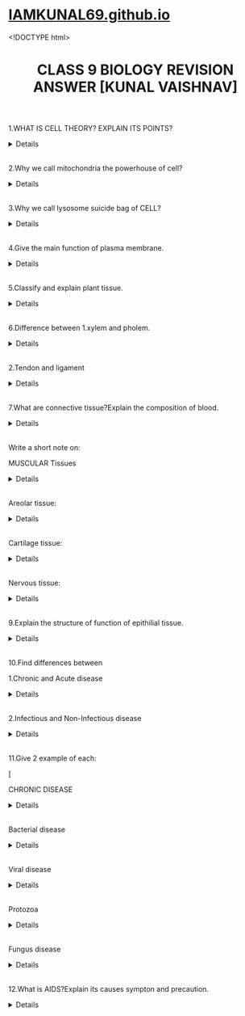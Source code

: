 <!DOCTYPE html>
<html lang="en-US">
<head>
  <meta charset="UTF-8">
  <meta http-equiv="X-UA-Compatible" content="IE=edge">
  <meta name="viewport" content="width=device-width, initial-scale=1"><!-- Begin Jekyll SEO tag v2.8.0 -->
  <title>IAMKUNAL69.github.io</title>
  <meta name="generator" content="Jekyll v3.9.2">
  <meta property="og:title" content="IAMKUNAL69.github.io">
  <meta property="og:locale" content="en_US">
  <link rel="canonical" href="https://kunal2435435.github.io/IAMKUNAL69.github.io/">
  <meta property="og:url" content="https://kunal2435435.github.io/IAMKUNAL69.github.io/">
  <meta property="og:site_name" content="IAMKUNAL69.github.io">
  <meta property="og:type" content="website">
  <meta name="twitter:card" content="summary">
  <meta property="twitter:title" content="IAMKUNAL69.github.io">
  <script type="application/ld+json">
  {"@context":"https://schema.org","@type":"WebSite","headline":"IAMKUNAL69.github.io","name":"IAMKUNAL69.github.io","url":"https://kunal2435435.github.io/IAMKUNAL69.github.io/"}
  </script><!-- End Jekyll SEO tag -->
  <link rel="stylesheet" href="/IAMKUNAL69.github.io/assets/css/style.css?v=a5f3f3a2222ae43757d5e328f0729304531094ab"><!-- start custom head snippets, customize with your own _includes/head-custom.html file -->
  <!-- Setup Google Analytics -->
  <!-- You can set your favicon here -->
  <!-- link rel="shortcut icon" type="image/x-icon" href="/IAMKUNAL69.github.io/favicon.ico" -->
  <!-- end custom head snippets -->
  <title>Document</title>
</head>
<body>
  <div class="container-lg px-3 my-5 markdown-body">
    <h1><a href="https://kunal2435435.github.io/IAMKUNAL69.github.io/">IAMKUNAL69.github.io</a></h1>
    <p>&lt;!DOCTYPE html&gt;</p>
    <meta charset="UTF-8">
    <meta http-equiv="X-UA-Compatible" content="IE=edge">
    <meta name="viewport" content="width=device-width, initial-scale=1.0">
    <header>
      <center>
        <h1>CLASS 9 BIOLOGY REVISION ANSWER [KUNAL VAISHNAV]</h1>
      </center>
    </header>
    <main>
      <p>1.WHAT IS CELL THEORY? EXPLAIN ITS POINTS?</p>
      <details>
        <p>ANS. 1839,schleiden and schwann proposed the cell theory.Cell theory is a scientific theory that living organisms are made up of cells , that they are the basic structural/organizational unit of all organisms, and that all cells come from pre-existing cells. Cells are the basic unit of structure in all organisms and also the basic unit of reproduction. POINTS OF CELL THEORY STATES THAT: 1. All living organisms are composed of cells. 2.Cell is the fundamental unit of life. 3.All new cells comes from pre-existing cells.</p>
      </details><br>
      <p>2.Why we call mitochondria the powerhouse of cell?</p>
      <details>
        <p>ANS.Mitochondria are tiny organelles inside cells that are involved in releasing energy from food. This process is known as cellular respiration. It is for this reason that mitochondria are often referred to as the powerhouses of the cell.</p>
      </details><br>
      <p>3.Why we call lysosome suicide bag of CELL?</p>
      <details>
        <p>ANS.Lysosomes are capable of digesting nucleric acid, polysaccharides, fats and protiens.Along with them lysosomes also digest or damage its own cell by its own enzymes which lead to cell death.Hence lysosomes are also called as suicide bag of cell.</p>
      </details><br>
      <p>4.Give the main function of plasma membrane.</p>
      <details>
        <p>ANS.The main function of plasma membrane is it regulates the transport of material entering and exiting the cell.</p>
      </details><br>
      <p>5.Classify and explain plant tissue.</p>
      <details>
        <p>ANS.Classification of Plant Tissues - Based on its location in the Plant. Epidermal tissues - It covers the outside of a plant in a single layer of cells. Ground tissues - It covers the interiors of a plant. Vascular tissues - Transports water and dissolved substances inside the plant.</p>
      </details><br>
      <p>6.Difference between 1.xylem and pholem.</p>
      <details>
        <p>ANS.1.Xylem and Phloem are two different types of vascular tissues. The main differences between the two is: Xylem is responsible for transporting water and minerals from roots to other parts of the plant, whereas phloem is responsible for transporting food and organic compounds from leaves to other plant parts.</p>
      </details><br>
      <p>2.Tendon and ligament</p>
      <details>
        <p>ANS.A tendon serves to move the bone or structure. A ligament is a fibrous connective tissue that attaches bone to bone, and usually serves to hold structures together and keep them stable.</p>
      </details><br>
      <p>7.What are connective tissue?Explain the composition of blood.</p>
      <details>
        <p>ANS.Connective tissue are type of tissue that binds and supports other tissue of the body. Connective tissue is made up of cells, fibers, and a gel-like substance.The example of connective tissue include cartilage,bone,tendon,adipose tissue. Blood has 4 main components:pasma,red blood cells,white blood cells and platelets.</p>
      </details><br>
      <p>Write a short note on:</p>
      <p>MUSCULAR Tissues</p>
      <details>
        <p>=Muscular tissue is a specialized tissue in animals which applies forces to different parts of the body by contraction. It is made up of thin and elongated cells called muscle fibers. It controls the movement of an organism.</p>
      </details><br>
      <p>Areolar tissue:</p>
      <details>
        <p>=The areolar tissue is a loose connective tissue that can be seen between the skin and muscles; in the bone marrow as well as around the blood vessels and nerves.</p>
      </details><br>
      <p>Cartilage tissue:</p>
      <details>
        <p>Cartilage is a non-vascular type of supporting connective tissue that is found throughout the body . Cartilage is a flexible connective tissue that differs from bone in several ways; it is avascular and its microarchitecture is less organized than bone.</p>
      </details><br>
      <p>Nervous tissue:</p>
      <details>
        <p>Nervous tissue is found in the brain, spinal cord, and nerves. It is responsible for coordinating and controlling many body activities. It stimulates muscle contraction, creates an awareness of the environment, and plays a major role in emotions, memory, and reasoning.</p>
      </details><br>
      <p>9.Explain the structure of function of epithilial tissue.</p>
      <details>
        <p>ANS.Epithelial tissues are widespread throughout the body. They form the covering of all body surfaces, line body cavities and hollow organs, and are the major tissue in glands. They perform a variety of functions that include protection, secretion, absorption, excretion, filtration, diffusion, and sensory reception.</p>
      </details><br>
      <p>10.Find differences between</p>
      <p>1.Chronic and Acute disease</p>
      <details>
        <p>Acute illnesses generally develop suddenly and last a short time, often only a few days or weeks. Chronic conditions develop slowly and may worsen over an extended period of time-months to years.</p>
      </details><br>
      <p>2.Infectious and Non-Infectious disease</p>
      <details>
        <p>=Infectious diseases are transmitted from person-to-person through the transfer of a pathogen such as bacteria, viruses, fungi or parasites. A non-infectious disease cannot be transmitted through a pathogen and is caused by a variety of other circumstantial factors.</p>
      </details><br>
      <p>11.Give 2 example of each:</p>[
      <p>CHRONIC DISEASE</p>
      <details>
        <p>1.CANCER 2.HEART DISEASE</p>
      </details><br>
      <p>Bacterial disease</p>
      <details>
        <p>1.CHOLERA 2.DIPTHERIA</p>
      </details><br>
      <p>Viral disease</p>
      <details>
        <p>1.AIDS 2.CHICKENPOX</p>
      </details><br>
      <p>Protozoa</p>
      <details>
        <p>1.MALARIA 2.TOXOPLASMOSIS</p>
      </details><br>
      <p>Fungus disease</p>
      <details>
        <p>1.RINGWORM 2.YEAST INFECTION</p>
      </details><br>
      <p>12.What is AIDS?Explain its causes sympton and precaution.</p>
      <details>
        <p>ANS.Acquired Immune Deficiency Syndrome or AIDS(It spread by HIV)its infective human immune system.Its cronic and infectious disease.<br></p>
        <p>Causes</p>1.Unprotected sexual intercourse.<br>
        2.Through blood transmission.<br>
        3.Infected injection.<br>
        4.From infected mother to children.<br>
        <p>SYMPTONS</p>1.Immune system getting weak day by day.<br>
        2.Weight loss.<br>
        Sweat during sleep.<br>
        <p>PREVENTION</p>
        <p>Always keep protected sex honest to 1 partner.</p>&lt;/details&gt;
        <p>13.What are symptons of disease?Explain.</p>
        <details>
          <p>Ans.There are many symptons of disease.Every disease has different symptons.1.FEVER 2.DIARRHEA 3.COLD 4.MUSCLE ACHES 5.HEADACHE 6.COUGHING 7.PROBLEM IN DIGESTIVE SYSTEM.</p>
        </details><br>
        <p>14.What are means of spread?</p>
        <details>
          <p>ANS.Infectious diseases spread from an infected person to a healthy person through air, water, food,vectors, physical contact and sexual contact.</p>
        </details>&lt;/main&gt; &lt;/body&gt; &lt;/html&gt;
      </details>
    </main>
  </div>
  <script src="https://cdnjs.cloudflare.com/ajax/libs/anchor-js/4.1.0/anchor.min.js" integrity="sha256-lZaRhKri35AyJSypXXs4o6OPFTbTmUoltBbDCbdzegg=" crossorigin="anonymous"></script> 
  <script>

  anchors.add();
  </script>
</body>
</html>
